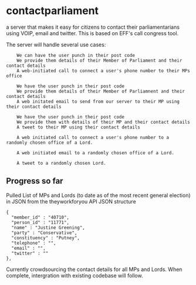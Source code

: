 # contactparliament
a server that makes it easy for citizens to contact their parliamentarians using VOIP, email and twitter. This is based on EFF's call congress tool. 

The server will handle several use cases:
```
    We can have the user punch in their post code 
    We provide them details of their Member of Parliament and their contact details
    A web-initiated call to connect a user's phone number to their MPs office
  
    We have the user punch in their post code
    We provide them details of their Member of Parliamnent and their contact details
    A web initated email to send from our server to their MP using their contact details
    
    We have the user punch in their post code
    We provide them with details of their MP and their contact details
    A tweet to their MP using their contact details

    A web initiated call to connect a user's phone number to a randomly chosen office of a Lord.

    A web initiated email to a randomly chosen office of a Lord.
    
    A tweet to a randomly chosen Lord.
```
## Progress so far

Pulled List of MPs and Lords (to date as of the most recent general election) in JSON from the theyworkforyou API
JSON structure
```
{
  "member_id" : "40710",
  "person_id" : "11771",
  "name" : "Justine Greening",
  "party" : "Conservative",
  "constituency" : "Putney",
  "telephone" : "",
  "email" : "",
  "twitter" : ""
},
```

Currently crowdsourcing the contact details for all MPs and Lords.
When complete, intergration with existing codebase will follow.

